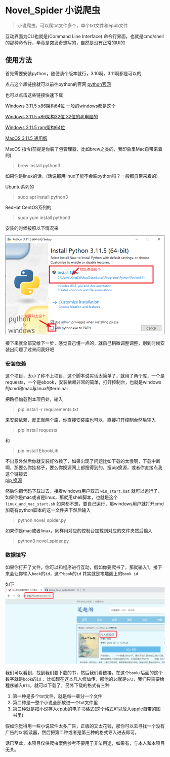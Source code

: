 # Novel_Spider 小说爬虫

> 小说爬虫，可以爬txt文件多个，单个txt文件和epub文件

互动界面为CLI也就是(Command Line Interface) 命令行界面，也就是cmd/shell的那种命令行，毕竟是突发奇想写的，自然是没有正常的UI的

## 使用方法

首先需要安装python，随便装个版本就行，3.10啊，3.11啊都是可以的

点击这个超链接就可以前往python的官网 [python官网](https://www.python.org/)

也可以点击这些链接快速下载

[Windows 3.11.5 x86架构64位 一般的windows都是这个](https://www.python.org/ftp/python/3.11.5/python-3.11.5-amd64.exe)

[Windows 3.11.5 x86架构32位 32位的老电脑的](https://www.python.org/ftp/python/3.11.5/python-3.11.5.exe)

[Windows 3.11.5 ram架构64位](https://www.python.org/ftp/python/3.11.5/python-3.11.5-arm64.exe)

[MacOS 3.11.5 通用版](https://www.python.org/ftp/python/3.11.5/python-3.11.5-macos11.pkg)

MacOS 指令(前提是你装了包管理器，比如brew之类的，我印象里Mac自带来着的)

> brew install python3

如果你是linux的话，(话说都用linux了能不会装python吗？一般都自带来着的)

Ubuntu系列的

> sudo apt install python3

RedHat CentOS系列的

> sudo yum install python3

安装的时候按照以下情况来

![](images/install_python.png)

接下来就全部交给下一步，感觉自己懂一点的，就自己稍微调整调整，别到时候安装出问题了过来问我好吧

### 安装依赖

这个项目，太小了称不上项目，这个脚本说实话太简单了，就用了两个库，一个是requests，一个是ebook，安装依赖非常的简单，打开控制台，也就是windows的cmd和mac与linux的terminal

把路径加载到本项目处，输入

> pip install -r requirements.txt

来安装依赖，反正就两个库，你直接安装库也可以，直接打开控制台然后输入

> pip install requests

和

> pip install EbookLib

不出意外然后你就安装好依赖了，如果出现了问题比如下载的太慢啊，下载中断啊，那要么你挂梯子，要么你换源网上都搜得到的，搜pip换源，或者你直接点我这个链接去  
[pip 换源](https://zhuanlan.zhihu.com/p/551940762)

然后你把代码下载过去，接着windows用户双击 `win_start.bat`
就可以运行了，如果你是mac或者是linux，那就用shell脚本，也就是这个 `linux_and_mac_start.sh`
如果都不想，要自己运行，那windows用户就打开cmd加载有python脚本的这一文件夹下然后输入

> python novel_spider.py

如果你是mac或者linux，同样用对应的控制台加载到对应的文件夹然后输入

> python3 novel_spider.py

### 数据填写

如果你打开了文件，你可以和程序进行互动，假如你要爬书了，那就输入1，接下来会让你输入`book`的`id`，这个`book`的`id`
其实就是笔趣阁上的`book id`

如下
![](images/spider_book.png)

我们可以看到，找到我们要下载的书，然后我们看链接，在这个`book/`后面的这个数字就是`book`的`id`
，比如现在这本凡人修仙传，那他的`id`就是`673`，我们只需要给程序输入`673`，就可以下载了，另外下载的格式有三种

1. 第一种是多个txt文件，就是每一章分一个文件
2. 第二种是一整个小说全部放进一个txt文件里
3. 第三种就是把小说存入epub的电子书格式(这个格式可以放入apple自带的图书里)

假如你觉得用一些小说软件太多广告，正版的又太花钱，那你可以去寻找一个没有广告的txt阅读器，然后把第二种或者是第三种的格式导入进去即可。

话已至此，本项目仅供爬虫案例参考不要用于非法用途，如果有，与本人和本项目无关。
